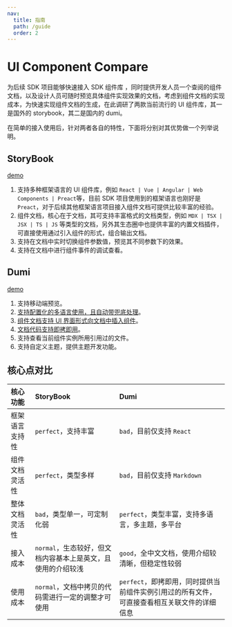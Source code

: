 ```yaml
---
nav:
  title: 指南
  path: /guide
  order: 2
---
```


# UI Component Compare

为后续 SDK 项目能够快速接入 SDK 组件库 ，同时提供开发人员一个查阅的组件文档，以及设计人员可随时预览具体组件实现效果的文档，考虑到组件文档的实现成本，为快速实现组件文档的生成，在此调研了两款当前流行的 UI 组件库，其一是国外的 storybook，其二是国内的 dumi。

在简单的接入使用后，针对两者各自的特性，下面将分别对其优势做一个列举说明。

## StoryBook

[demo](https://github.com/18270219411/ui-storybook)

1. 支持多种框架语言的 UI 组件库，例如 `React | Vue | Angular | Web Components | Preact`等，目前 SDK 项目使用到的框架语言也刚好是 `Preact`，对于后续其他框架语言项目接入组件文档可提供比较丰富的经验。
2. 组件文档，核心在于文档，其可支持丰富格式的文档类型，例如 `MDX | TSX | JSX | TS | JS` 等类型的文档，另外其生态圈中也提供丰富的内置文档插件，可直接使用通过引入组件的形式，组合输出文档。
3. 支持在文档中实时切换组件参数值，预览其不同参数下的效果。
4. 支持在文档中进行组件事件的调试查看。

## Dumi

[demo](https://github.com/18270219411/ui-dumi)

1.  支持移动端预览。
2.  [支持配置化的多语言使用，且自动带兜底处理](https://d.umijs.org/zh-CN/guide/advanced#%E5%A4%9A%E8%AF%AD%E8%A8%80)。
3.  [组件文档支持 UI 界面形式向文档中插入组件](https://d.umijs.org/zh-CN/guide/advanced#5-%E5%9C%A8-umi-ui-%E4%B8%AD%E4%BD%BF%E7%94%A8)。
4.  [文档代码支持即拷即用](https://d.umijs.org/zh-CN/guide/basic#%E4%BB%A3%E7%A0%81%E5%9D%97)。
5.  支持查看当前组件实例所用引用过的文件。
6.  支持自定义主题，提供主题开发功能。

## 核心点对比

| 核心功能 | StoryBook | Dumi |
| :-- | :-- | :-- |
| 框架语言支持性 | `perfect`，支持丰富 | `bad`，目前仅支持 `React` |
| 组件文档灵活性 | `perfect`，类型多样 | `bad`，目前仅支持 `Markdown` |
| 整体文档灵活性 | `bad`，类型单一，可定制化弱 | `perfect`，类型丰富，支持多语言，多主题，多平台 |
| 接入成本 | `normal`，生态较好，但文档内容基本上是英文，且使用的介绍较浅 | `good`，全中文文档，使用介绍较清晰，但稳定性较弱 |
| 使用成本 | `normal`，文档中拷贝的代码需进行一定的调整才可使用 | `perfect`，即拷即用，同时提供当前组件实例引用过的所有文件，可直接查看相互关联文件的详细信息 |
